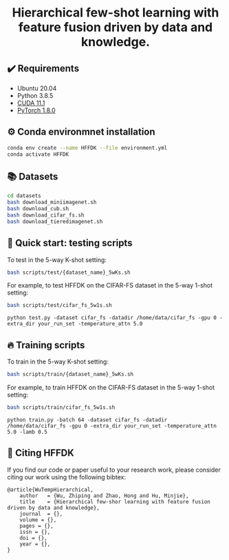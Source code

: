 <div align="center">
  <h1>Hierarchical few-shot learning with feature fusion driven by data and knowledge.</h1>
</div>



## :heavy_check_mark: Requirements
* Ubuntu 20.04
* Python 3.8.5
* [CUDA 11.1](https://developer.nvidia.com/cuda-toolkit)
* [PyTorch 1.8.0](https://pytorch.org)


## :gear: Conda environmnet installation
```bash
conda env create --name HFFDK --file environment.yml
conda activate HFFDK
```

## :books: Datasets
```bash
cd datasets
bash download_miniimagenet.sh
bash download_cub.sh
bash download_cifar_fs.sh
bash download_tieredimagenet.sh
```

## :pushpin: Quick start: testing scripts
To test in the 5-way K-shot setting:
```bash
bash scripts/test/{dataset_name}_5wKs.sh
```
For example, to test HFFDK on the CIFAR-FS dataset in the 5-way 1-shot setting:
```bash
bash scripts/test/cifar_fs_5w1s.sh
```
```
python test.py -dataset cifar_fs -datadir /home/data/cifar_fs -gpu 0 -extra_dir your_run_set -temperature_attn 5.0 
```


## :fire: Training scripts
To train in the 5-way K-shot setting:
```bash
bash scripts/train/{dataset_name}_5wKs.sh
```
For example, to train HFFDK on the CIFAR-FS dataset in the 5-way 1-shot setting:
```bash
bash scripts/train/cifar_fs_5w1s.sh
```
```
python train.py -batch 64 -dataset cifar_fs -datadir /home/data/cifar_fs -gpu 0 -extra_dir your_run_set -temperature_attn 5.0 -lamb 0.5
```

## :scroll: Citing HFFDK
If you find our code or paper useful to your research work, please consider citing our work using the following bibtex:
```
@article{WuTempHierarchical,
    author   = {Wu, Zhiping and Zhao, Hong and Hu, Minjie},
    title    = {Hierarchical few-shor learning with feature fusion driven by data and knowledge},
    journal  = {},
    volume = {},
    pages = {},
    issn = {},
    doi = {},
    year = {},
}
```
